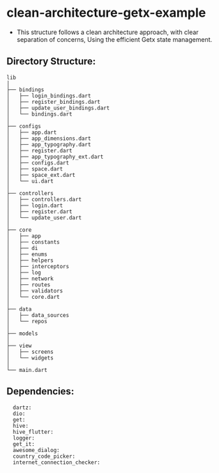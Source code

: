 # clean-architecture-getx-example
- This structure follows a clean architecture approach, with clear separation of concerns, Using the efficient Getx state management.

## Directory Structure:
```
lib
│
├── bindings
│   ├── login_bindings.dart
│   ├── register_bindings.dart
│   ├── update_user_bindings.dart
│   └── bindings.dart
│
├── configs
│   ├── app.dart
│   ├── app_dimensions.dart
│   ├── app_typography.dart
│   ├── register.dart
│   ├── app_typography_ext.dart
│   ├── configs.dart
│   ├── space.dart
│   ├── space_ext.dart
│   └── ui.dart
│
├── controllers
│   ├── controllers.dart
│   ├── login.dart
│   ├── register.dart
│   └── update_user.dart
│
├── core
│   ├── app
│   ├── constants
│   ├── di
│   ├── enums
│   ├── helpers
│   ├── interceptors
│   ├── log
│   ├── network
│   ├── routes
│   ├── validators
│   └── core.dart
│
├── data
│   ├── data_sources
│   └── repos
│
├── models
│
├── view
│   ├── screens
│   └── widgets
│
└── main.dart

```
## Dependencies:
```
  dartz:
  dio:
  get:
  hive:
  hive_flutter:
  logger:
  get_it:
  awesome_dialog:
  country_code_picker:
  internet_connection_checker:
```
